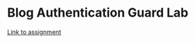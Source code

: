 # Blog Authentication Guard Lab

[Link to assignment](https://github.com/ReCoded-Org/curriculum-backend-blog-auth-guard)